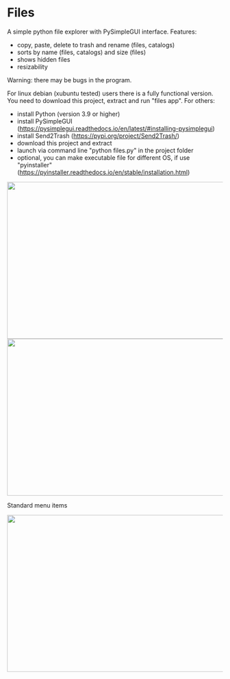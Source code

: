 # Files
A simple python file explorer with PySimpleGUI interface. Features:
- copy, paste, delete to trash and rename (files, catalogs)
- sorts by name (files, catalogs) and size (files)
- shows hidden files
- resizability

Warning: there may be bugs in the program.

For linux debian (xubuntu tested) users there is a fully functional version. You need to download this project, extract and run "files app". For others:
- install Python (version 3.9 or higher)
- install PySimpleGUI (https://pysimplegui.readthedocs.io/en/latest/#installing-pysimplegui)
- install Send2Trash (https://pypi.org/project/Send2Trash/)
- download this project and extract
- launch via command line "python files.py" in the project folder
- optional, you can make executable file for different OS, if use "pyinstaller" (https://pyinstaller.readthedocs.io/en/stable/installation.html)

<img src="https://github.com/lestec-al/files/raw/main/images/files_pic_1.png" width="541" height="366" />
<img src="https://github.com/lestec-al/files/raw/main/images/files_pic_2.png" width="541" height="366" />

Standard menu items

<img src="https://github.com/lestec-al/files/raw/main/images/files_pic_4.png" width="541" height="366" />
